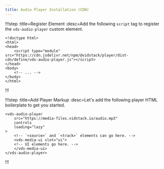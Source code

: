 ```yaml
---
title: Audio Player Installation (CDN)
---
```


!!!step :title=Register Element :desc=Add the following `script` tag to register the `vds-audio-player` custom element.

```html:copy-highlight{4}
<!doctype html>
<html>
<head>
	<script type="module" src="https://cdn.jsdelivr.net/npm/@vidstack/player/dist-cdn/define/vds-audio-player.js"></script>
</head>
<body>
	<!-- ... -->
</body>
</html>
```

!!!

!!!step :title=Add Player Markup :desc=Let's add the following player HTML boilerplate to get you started.

```html:copy
<vds-audio-player
	src="https://media-files.vidstack.io/audio.mp3"
	controls
	loading="lazy"
>
	<!-- `<source>` and `<track>` elements can go here. -->
	<vds-media-ui slot="ui">
  	<!-- UI elements go here. -->
	</vds-media-ui>
</vds-audio-player>
```

!!!
